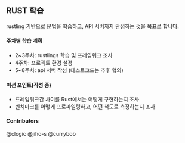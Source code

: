 ## RUST 학습
rustling 기반으로 문법을 학습하고, API 서버까지 완성하는 것을 목표로 합니다.

#### 주차별 학습 계획
- 2~3주차: rustlings 학습 및 프레임워크 조사
- 4주차: 프로젝트 환경 설정
- 5~8주차: api 서버 작성 (테스트코드는 추후 협의)

#### 미션 포인트(작성 중)
- 프레임워크간 차이를 Rust에서는 어떻게 구현하는지 조사
- 벤치마크를 어떻게 프로파일링하고, 어떤 척도로 측정하는지 조사

#### Contributors

@clogic
@jiho-s
@currybob
